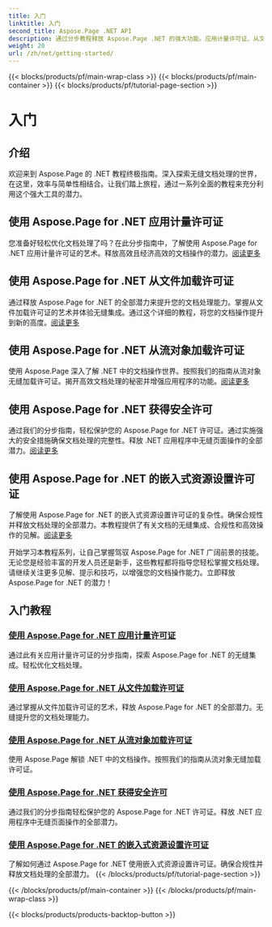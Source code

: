 ```yaml
---
title: 入门
linktitle: 入门
second_title: Aspose.Page .NET API
description: 通过分步教程释放 Aspose.Page .NET 的强大功能。应用计量许可证、从文件或流加载、安全许可证等。
weight: 20
url: /zh/net/getting-started/
---
```


{{< blocks/products/pf/main-wrap-class >}}
{{< blocks/products/pf/main-container >}}
{{< blocks/products/pf/tutorial-page-section >}}

# 入门

## 介绍

欢迎来到 Aspose.Page 的 .NET 教程终极指南。深入探索无缝文档处理的世界，在这里，效率与简单性相结合。让我们踏上旅程，通过一系列全面的教程来充分利用这个强大工具的潜力。

## 使用 Aspose.Page for .NET 应用计量许可证
您准备好轻松优化文档处理了吗？在此分步指南中，了解使用 Aspose.Page for .NET 应用计量许可证的艺术。释放高效且经济高效的文档操作的潜力。[阅读更多](./apply-metered-license/)

## 使用 Aspose.Page for .NET 从文件加载许可证
通过释放 Aspose.Page for .NET 的全部潜力来提升您的文档处理能力。掌握从文件加载许可证的艺术并体验无缝集成。通过这个详细的教程，将您的文档操作提升到新的高度。[阅读更多](./load-license-from-file/)

## 使用 Aspose.Page for .NET 从流对象加载许可证
使用 Aspose.Page 深入了解 .NET 中的文档操作世界。按照我们的指南从流对象无缝加载许可证。揭开高效文档处理的秘密并增强应用程序的功能。[阅读更多](./load-license-from-stream-object/)

## 使用 Aspose.Page for .NET 获得安全许可
通过我们的分步指南，轻松保护您的 Aspose.Page for .NET 许可证。通过实施强大的安全措施确保文档处理的完整性。释放 .NET 应用程序中无缝页面操作的全部潜力。[阅读更多](./secure-license/)

## 使用 Aspose.Page for .NET 的嵌入式资源设置许可证
了解使用 Aspose.Page for .NET 的嵌入式资源设置许可证的复杂性。确保合规性并释放文档处理的全部潜力。本教程提供了有关文档的无缝集成、合规性和高效操作的见解。[阅读更多](./set-license-using-embedded-resource/)

开始学习本教程系列，让自己掌握驾驭 Aspose.Page for .NET 广阔前景的技能。无论您是经验丰富的开发人员还是新手，这些教程都将指导您轻松掌握文档处理。请继续关注更多见解、提示和技巧，以增强您的文档操作能力。立即释放 Aspose.Page for .NET 的潜力！
## 入门教程
### [使用 Aspose.Page for .NET 应用计量许可证](./apply-metered-license/)
通过此有关应用计量许可证的分步指南，探索 Aspose.Page for .NET 的无缝集成。轻松优化文档处理。
### [使用 Aspose.Page for .NET 从文件加载许可证](./load-license-from-file/)
通过掌握从文件加载许可证的艺术，释放 Aspose.Page for .NET 的全部潜力。无缝提升您的文档处理能力。
### [使用 Aspose.Page for .NET 从流对象加载许可证](./load-license-from-stream-object/)
使用 Aspose.Page 解锁 .NET 中的文档操作。按照我们的指南从流对象无缝加载许可证。
### [使用 Aspose.Page for .NET 获得安全许可](./secure-license/)
通过我们的分步指南轻松保护您的 Aspose.Page for .NET 许可证。释放 .NET 应用程序中无缝页面操作的全部潜力。
### [使用 Aspose.Page for .NET 的嵌入式资源设置许可证](./set-license-using-embedded-resource/)
了解如何通过 Aspose.Page for .NET 使用嵌入式资源设置许可证。确保合规性并释放文档处理的全部潜力。
{{< /blocks/products/pf/tutorial-page-section >}}

{{< /blocks/products/pf/main-container >}}
{{< /blocks/products/pf/main-wrap-class >}}

{{< blocks/products/products-backtop-button >}}
